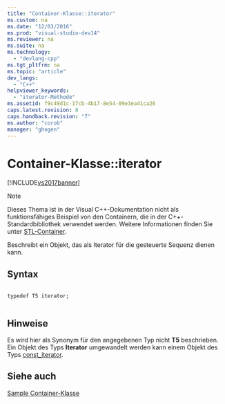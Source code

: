 ```yaml
---
title: "Container-Klasse::iterator"
ms.custom: na
ms.date: "12/03/2016"
ms.prod: "visual-studio-dev14"
ms.reviewer: na
ms.suite: na
ms.technology: 
  - "devlang-cpp"
ms.tgt_pltfrm: na
ms.topic: "article"
dev_langs: 
  - "C++"
helpviewer_keywords: 
  - "iterator-Methode"
ms.assetid: f9c49d1c-17cb-4b17-8e54-09e3ea41ca26
caps.latest.revision: 8
caps.handback.revision: "7"
ms.author: "corob"
manager: "ghogen"
---
```

# Container-Klasse::iterator
[!INCLUDE[vs2017banner](../assembler/inline/includes/vs2017banner.md)]

> [!NOTE]
>  Dieses Thema ist in der Visual C\+\+\-Dokumentation nicht als funktionsfähiges Beispiel von den Containern, die in der C\+\+\-Standardbibliothek verwendet werden.  Weitere Informationen finden Sie unter [STL\-Container](../standard-library/stl-containers.md).  
  
 Beschreibt ein Objekt, das als Iterator für die gesteuerte Sequenz dienen kann.  
  
## Syntax  
  
```  
  
typedef T5 iterator;  
  
```  
  
## Hinweise  
 Es wird hier als Synonym für den angegebenen Typ nicht **T5** beschrieben.  Ein Objekt des Typs **Iterator** umgewandelt werden kann einem Objekt des Typs [const\_iterator](../standard-library/container-class-const-iterator.md).  
  
## Siehe auch  
 [Sample Container\-Klasse](../standard-library/sample-container-class.md)